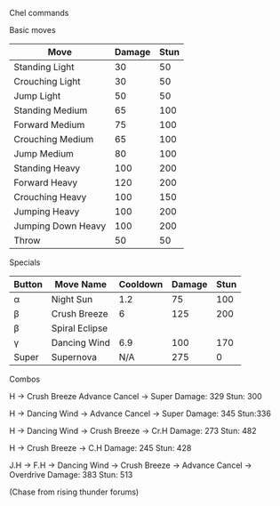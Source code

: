 Chel commands

Basic moves

|Move              |Damage   |Stun   |
|------------------|---------|-------|
|Standing Light    |30   |50   |
|Crouching Light   |30   |50   |
|Jump Light        |50   |50   |
|Standing Medium   |65   |100  |
|Forward Medium    |75   |100  | 
|Crouching Medium  |65   |100  | 
|Jump Medium       |80   |100  |
|Standing Heavy    |100  |200  | 
|Forward Heavy     |120  |200  |
|Crouching Heavy   |100  |150  |
|Jumping Heavy     |100  |200  |
|Jumping Down Heavy|100  |200  |
|Throw             |50   |50   |

Specials

|Button | Move Name      | Cooldown | Damage | Stun |
|-------|----------------|----------|--------|------|
| α     | Night Sun      |1.2       |75      |100   |
| β     | Crush Breeze   |6         |125     |200   |
| β     | Spiral Eclipse |          |        |      |
| γ     | Dancing Wind   |6.9       |100     |170   |
| Super | Supernova      |N/A       |275     |0     |

Combos

H -> Crush Breeze Advance Cancel -> Super 
Damage: 329 Stun: 300

H -> Dancing Wind -> Advance Cancel -> Super
Damage: 345 Stun:336

H -> Dancing Wind -> Crush Breeze -> Cr.H
Damage: 273 Stun: 482

H -> Crush Breeze -> C.H 
Damage: 245 Stun: 428

J.H -> F.H -> Dancing Wind -> Crush Breeze -> Advance Cancel -> Overdrive
Damage: 383 Stun: 513

(Chase from rising thunder forums)
